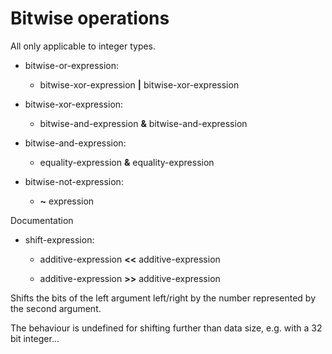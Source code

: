 

Bitwise operations
==================

All only applicable to integer types.

-   bitwise-or-expression:

    -   bitwise-xor-expression **|** bitwise-xor-expression


-   bitwise-xor-expression:

    -   bitwise-and-expression **&** bitwise-and-expression


-   bitwise-and-expression:

    -   equality-expression **&** equality-expression


-   bitwise-not-expression:

    -   **\~** expression

Documentation

-   shift-expression:

    -   additive-expression **<<** additive-expression

    -   additive-expression **\>\>** additive-expression


Shifts the bits of the left argument left/right by the number represented by the second argument.

The behaviour is undefined for shifting further than data size, e.g. with a 32 bit integer...


